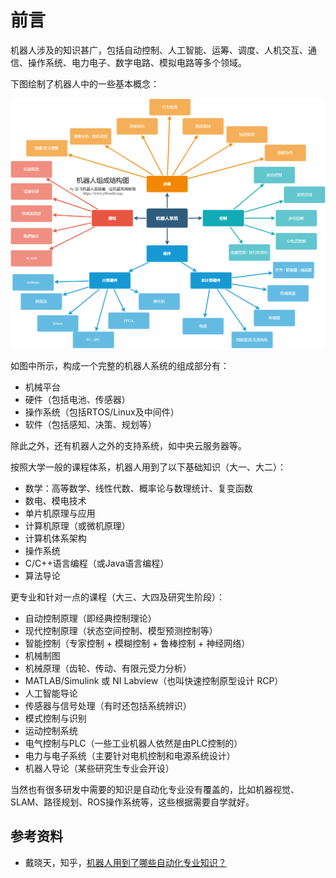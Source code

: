 # 前言

机器人涉及的知识甚广，包括自动控制、人工智能、运筹、调度、人机交互、通信、操作系统、电力电子、数字电路、模拟电路等多个领域。

下图绘制了机器人中的一些基本概念：

![](_assets/robot_overview.png)

如图中所示，构成一个完整的机器人系统的组成部分有：

- 机械平台
- 硬件（包括电池、传感器）
- 操作系统（包括RTOS/Linux及中间件）
- 软件（包括感知、决策、规划等）

除此之外，还有机器人之外的支持系统，如中央云服务器等。

按照大学一般的课程体系，机器人用到了以下基础知识（大一、大二）：

- 数学：高等数学、线性代数、概率论与数理统计、复变函数
- 数电、模电技术
- 单片机原理与应用
- 计算机原理（或微机原理）
- 计算机体系架构
- 操作系统
- C/C++语言编程（或Java语言编程）
- 算法导论

更专业和针对一点的课程（大三、大四及研究生阶段）：

- 自动控制原理（即经典控制理论）
- 现代控制原理（状态空间控制、模型预测控制等）
- 智能控制（专家控制 + 模糊控制 + 鲁棒控制 + 神经网络）
- 机械制图
- 机械原理（齿轮、传动、有限元受力分析）
- MATLAB/Simulink 或 NI Labview（也叫快速控制原型设计 RCP）
- 人工智能导论
- 传感器与信号处理（有时还包括系统辨识）
- 模式控制与识别
- 运动控制系统
- 电气控制与PLC（一些工业机器人依然是由PLC控制的）
- 电力与电子系统（主要针对电机控制和电源系统设计）
- 机器人导论（某些研究生专业会开设）

当然也有很多研发中需要的知识是自动化专业没有覆盖的，比如机器视觉、SLAM、路径规划、ROS操作系统等，这些根据需要自学就好。

## 参考资料
- 戴晓天，知乎，[机器人用到了哪些自动化专业知识？](https://www.zhihu.com/question/451409605/answer/1801999987)
